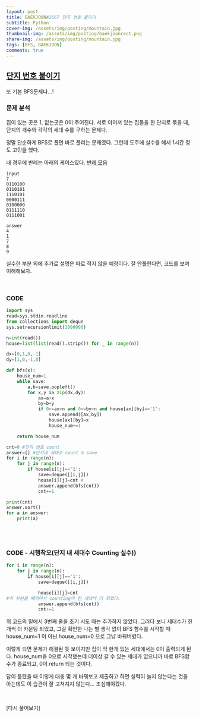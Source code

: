 ```yaml
---
layout: post
title: BAEKJOON#2667 단지 번호 붙이기
subtitle: Python
cover-img: /assets/img/posting/mountain.jpg
thumbnail-img: /assets/img/posting/baekjoonrect.png
share-img: /assets/img/posting/mountain.jpg
tags: [BFS, BAEKJOON]
comments: true
---
```


## [단지 번호 붙이기](https://www.acmicpc.net/problem/2667)

또 기본 BFS문제다...!

### 문제 분석

집이 있는 곳은 1, 없는곳은 0이 주어진다. 서로 이어져 있는 집들을 한 단지로 묶을 때, 단지의 개수와 각각의 세대 수를 구하는 문제다.

정말 단순하게 BFS로 풀면 바로 풀리는 문제였다. 그런데 도주에 실수를 해서 1시간 정도 고민을 했다.

내 경우에 반례는 아래의 케이스였다.
[반례 모음](https://youseop.github.io/BOJ_TESTCASE/#/)

```
input
7
0110100
0110101
1110101
0000111
0100000
0111110
0111001

answer
4
1
7
8
9
```

실수한 부분 외에 추가로 설명은 따로 적지 않을 예정이다.
잘 안풀린다면, 코드를 보며 이해해보자.

<br>

### CODE

```python
import sys
read=sys.stdin.readline
from collections import deque
sys.setrecursionlimit(1000000)

n=int(read())
house=list(list(read().strip()) for _ in range(n))

dx=[0,1,0,-1]
dy=[1,0,-1,0]

def bfs(x):
    house_num=1
    while save:
        a,b=save.popleft()
        for x,y in zip(dx,dy):
            ax=a+x
            by=b+y
            if 0<=ax<n and 0<=by<n and house[ax][by]=='1':
                save.append([ax,by])
                house[ax][by]=x
                house_num+=1

    return house_num

cnt=0 #단지 번호 count
answer=[] #단지내 세대수 count & save
for i in range(n):
    for j in range(n):
        if house[i][j]=='1':
            save=deque([[i,j]])
            house[i][j]=cnt #
            answer.append(bfs(cnt))
            cnt+=1

print(cnt)
answer.sort()
for a in answer:
    print(a)
```

<br>

<br>

### CODE - 시행착오(단지 내 세대수 Counting 실수))

```python
for i in range(n):
    for j in range(n):
        if house[i][j]=='1':
            save=deque([[i,j]])

            house[i][j]=cnt
#이 부분을 빼먹어서 counting이 한 세대씩 더 되었다.
            answer.append(bfs(cnt))
            cnt+=1
```

위 코드의 밑에서 3번째 줄을 초기 시도 때는 추가하지 않았다.
그러다 보니 세대수가 한개씩 더 카운팅 되었고, 그걸 확인한 나는 별 생각 없이
BFS 함수를 시작할 때
house_num=1 이 아닌
house_num=0 으로 그냥 바꿔버렸다.

이렇게 되면 문제가 해결된 듯 보이지만 집이 딱 한개 있는 세대에서는 0이 출력되게 된다.
house_num을 0으로 시작했는데 더이상 갈 수 있는 세대가 없으니까 바로 BFS함수가 종료되고, 0이 return 되는 것이다.

답이 틀렸을 때 이렇게 대충 몇 개 바꿔보고 제출하고 하면 실력이 늘지 않는다는 것을 아는데도 이 습관이 잘 고쳐지지 않는다... 조심해야겠다.

<br>

[다시 풀어보기]
<br>
<br>
